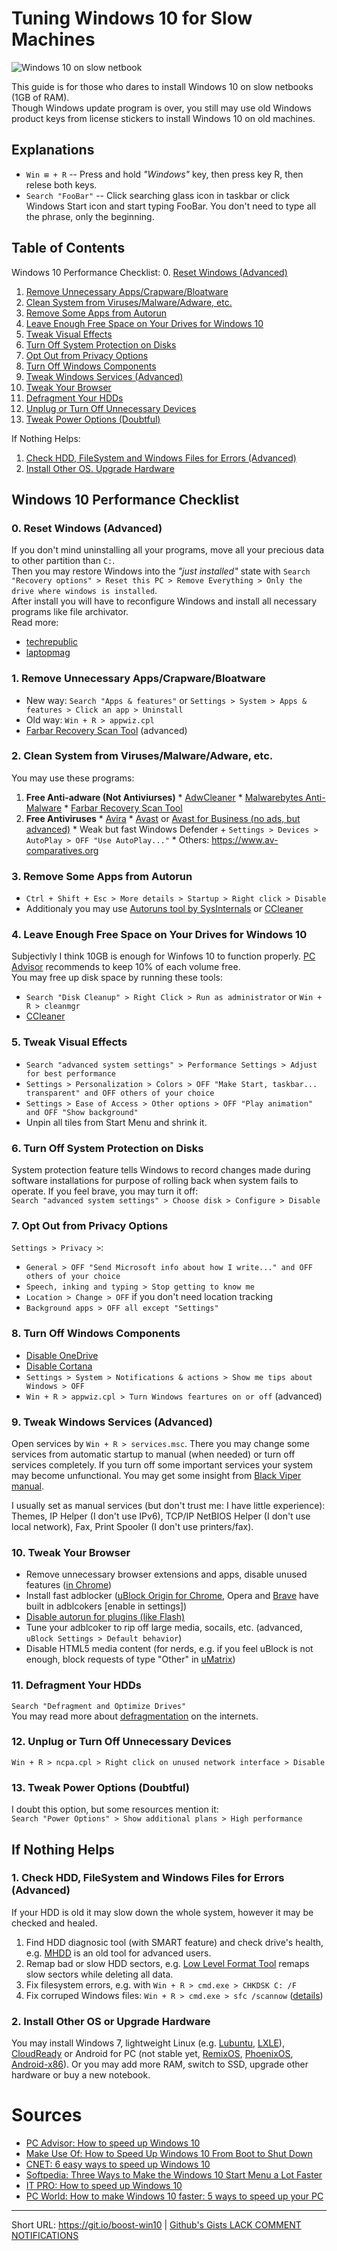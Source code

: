 # Tuning Windows 10 for Slow Machines

![Windows 10 on slow netbook](https://imgur.com/Eru2LSu.jpg)

This guide is for those who dares to install Windows 10 on slow netbooks (1GB of RAM).  
Though Windows update program is over, you still may use old Windows product keys from license stickers to install Windows 10 on old machines.

## Explanations

* `Win ⊞ + R` -- Press and hold _"Windows"_ key, then press key R, then relese both keys.
* `Search "FooBar"`  -- Click searching glass icon in taskbar or click Windows Start icon and start typing FooBar. You don't need to type all the phrase, only the beginning. 

## Table of Contents

Windows 10 Performance Checklist:
  0. [Reset Windows (Advanced)](#0-reset-windows-advanced)
  1. [Remove Unnecessary Apps/Crapware/Bloatware](#1-remove-unnecessary-appscrapwarebloatware)
  2. [Clean System from Viruses/Malware/Adware, etc.](#2-clean-system-from-virusesmalwareadware-etc)
  3. [Remove Some Apps from Autorun](#3-remove-some-apps-from-autorun)
  4. [Leave Enough Free Space on Your Drives for Windows 10](#4-leave-enough-free-space-on-your-drives-for-windows-10)
  5. [Tweak Visual Effects](#5-tweak-visual-effects)
  6. [Turn Off System Protection on Disks](#6-turn-off-system-protection-on-disks)
  7. [Opt Out from Privacy Options](#7-opt-out-from-privacy-options)
  8. [Turn Off Windows Components](#8-turn-off-windows-components)
  9. [Tweak Windows Services (Advanced)](#9-tweak-windows-services-advanced)
  10. [Tweak Your Browser](#10-tweak-your-browser)
  11. [Defragment Your HDDs](#11-defragment-your-hdds)
  12. [Unplug or Turn Off Unnecessary Devices](#12-unplug-or-turn-off-unnecessary-devices)
  13. [Tweak Power Options (Doubtful)](#13-tweak-power-options-doubtful)

If Nothing Helps:
  1. [Check HDD, FileSystem and Windows Files for Errors (Advanced)](#1-check-hdd-filesystem-and-windows-files-for-errors-advanced)
  2. [Install Other OS. Upgrade Hardware](#2-install-other-os-upgrade-hardware)

## Windows 10 Performance Checklist

### 0. Reset Windows (Advanced)

If you don't mind uninstalling all your programs, move all your precious data to other partition than `C:`.  
Then you may restore Windows into the _"just installed"_ state with `Search "Recovery options" > Reset this PC > Remove Everything > Only the drive where windows is installed`.  
After install you will have to reconfigure Windows and install all necessary programs like file archivator.  
Read more:
  * [techrepublic](http://www.techrepublic.com/article/reset-your-windows-10-system-with-the-remove-everything-option)
  * [laptopmag]( http://www.laptopmag.com/articles/reset-windows-10-pc )

### 1. Remove Unnecessary Apps/Crapware/Bloatware
* New way: `Search "Apps & features"` or `Settings > System > Apps & features > Click an app > Uninstall`
* Old way: `Win + R > appwiz.cpl`
* [Farbar Recovery Scan Tool][FarBar] (advanced)

### 2. Clean System from Viruses/Malware/Adware, etc.

You may use these programs:
  1. __Free Anti-adware (Not Antiviurses)__
    * [AdwCleaner](https://toolslib.net/downloads/viewdownload/1-adwcleaner)
    * [Malwarebytes Anti-Malware](https://www.malwarebytes.com)
    * [Farbar Recovery Scan Tool][FarBar]
  2. __Free Antiviruses__
    * [Avira](https://avira.com)
    * [Avast](https://avast.com) or [Avast for Business (no ads, but advanced)](https://business.avast.com)
    * Weak but fast Windows Defender + `Settings > Devices > AutoPlay > OFF "Use AutoPlay..."`
    * Others: https://www.av-comparatives.org

### 3. Remove Some Apps from Autorun
* `Ctrl + Shift + Esc > More details > Startup > Right click > Disable`
* Additionaly you may use [Autoruns tool by SysInternals](https://technet.microsoft.com/en-us/sysinternals/bb963902.aspx) or [CCleaner]

### 4. Leave Enough Free Space on Your Drives for Windows 10
Subjectivly I think 10GB is enough for Winfows 10 to function properly. [PC Advisor] recommends to keep 10% of each volume free.  
You may free up disk space by running these tools:
  * `Search "Disk Cleanup" > Right Click > Run as administrator` or `Win + R > cleanmgr`
  * [CCleaner]

[FarBar]: http://www.geekstogo.com/forum/topic/335081-frst-tutorial-how-to-use-farbar-recovery-scan-tool
[CCleaner]: https://www.piriform.com/ccleaner

### 5. Tweak Visual Effects
* `Search "advanced system settings" > Performance Settings > Adjust for best performance`
* `Settings > Personalization > Colors > OFF "Make Start, taskbar... transparent" and OFF others of your choice`
* `Settings > Ease of Access > Other options > OFF "Play animation" and OFF "Show background"`
* Unpin all tiles from Start Menu and shrink it.

### 6. Turn Off System Protection on Disks
System protection feature tells Windows to record changes made during software installations for purpose of rolling back when system fails to operate. If you feel brave, you may turn it off:  
`Search "advanced system settings" > Choose disk > Configure > Disable`

### 7. Opt Out from Privacy Options

`Settings > Privacy >`:
  * `General > OFF "Send Microsoft info about how I write..." and OFF others of your choice`
  * `Speech, inking and typing > Stop getting to know me`
  * `Location > Change > OFF` if you don't need location tracking
  * `Background apps > OFF all except "Settings"`

### 8. Turn Off Windows Components
* [Disable OneDrive](http://www.howtogeek.com/225973/how-to-disable-onedrive-and-remove-it-from-file-explorer-on-windows-10)
* [Disable Cortana](http://www.howtogeek.com/265027/how-to-disable-cortana-in-windows-10)
* `Settings > System > Notifications & actions > Show me tips about Windows > OFF`
* `Win + R > appwiz.cpl > Turn Windows feartures on or off` (advanced)

### 9. Tweak Windows Services (Advanced)

Open services by `Win + R > services.msc`. There you may change some services from automatic startup to manual (when needed) or turn off services completely. If you turn off some important services your system may become unfunctional. You may get some insight from [Black Viper manual](http://www.blackviper.com/service-configurations/black-vipers-windows-10-service-configurations).

I usually set as manual services (but don't trust me: I have little experience): Themes, IP Helper (I don't use IPv6), TCP/IP NetBIOS Helper (I don't use local network), Fax, Print Spooler (I don't use printers/fax).

### 10. Tweak Your Browser
* Remove unnecessary browser extensions and apps, disable unused features ([in Chrome](https://support.google.com/chrome_webstore/answer/2664769))
* Install fast adblocker ([uBlock Origin for Chrome](https://chrome.google.com/webstore/detail/ublock-origin/cjpalhdlnbpafiamejdnhcphjbkeiagm), Opera and [Brave](https://brave.com) have built in adblcokers [enable in settings])
* [Disable autorun for plugins (like Flash)](http://www.pcworld.com/article/2858421/internet/how-to-stop-autoplay-videos.html)
* Tune your adblcoker to rip off large media, socails, etc. (advanced, `uBlock Settings > Default behavior`)
* Disable HTML5 media content (for nerds, e.g. if you feel uBlock is not enough, block requests of type "Other" in [uMatrix](https://chrome.google.com/webstore/detail/umatrix/ogfcmafjalglgifnmanfmnieipoejdcf))

### 11. Defragment Your HDDs

`Search "Defragment and Optimize Drives"`  
You may read more about [defragmentation](http://lifehacker.com/5976424/what-is-defragging-and-do-i-need-to-do-it-to-my-computer) on the internets.

### 12. Unplug or Turn Off Unnecessary Devices

`Win + R > ncpa.cpl > Right click on unused network interface > Disable`

### 13. Tweak Power Options (Doubtful)

I doubt this option, but some resources mention it:  
`Search "Power Options" > Show additional plans > High performance`

## If Nothing Helps

### 1. Check HDD, FileSystem and Windows Files for Errors (Advanced)

If your HDD is old it may slow down the whole system, however it may be checked and healed.

1. Find HDD diagnosic tool (with SMART feature) and check drive's health, e.g. [MHDD](http://hddguru.com/software/2005.10.02-MHDD) is an old tool for advanced users.
2. Remap bad or slow HDD sectors, e.g. [Low Level Format Tool](http://hddguru.com/software/HDD-LLF-Low-Level-Format-Tool) remaps slow sectors while deleting all data.
3. Fix filesystem errors, e.g. with `Win + R > cmd.exe > CHKDSK C: /F`
4. Fix corruped Windows files: `Win + R > cmd.exe > sfc /scannow` ([details](http://www.howtogeek.com/howto/windows-vista/verify-the-integrity-of-windows-vista-system-files))

### 2. Install Other OS or Upgrade Hardware

You may install Windows 7, lightweight Linux (e.g. [Lubuntu](http://lubuntu.net), [LXLE](http://lxle.net)), [CloudReady](https://www.neverware.com) or Android for PC (not stable yet, [RemixOS](http://www.jide.com/remixos), [PhoenixOS](http://www.phoenixos.com), [Android-x86](http://android-x86.org)).
Or you may add more RAM, switch to SSD, upgrade other hardware or buy a new notebook.

# Sources

* [PC Advisor: How to speed up Windows 10][PC Advisor]
* [Make Use Of: How to Speed Up Windows 10 From Boot to Shut Down][Make Use Of]
* [CNET: 6 easy ways to speed up Windows 10][CNET]
* [Softpedia: Three Ways to Make the Windows 10 Start Menu a Lot Faster][Softpedia]
* [IT PRO: How to speed up Windows 10][IT PRO]
* [PC World: How to make Windows 10 faster: 5 ways to speed up your PC][PC World]

[PC Advisor]: http://www.pcadvisor.co.uk/how-to/windows/how-speed-up-windows-10-how-make-windows-10-faster-3631916
[Make Use Of]: http://www.makeuseof.com/tag/speed-windows-10-boot-shut
[CNET]: https://www.cnet.com/how-to/6-easy-ways-to-speed-up-windows-10
[Softpedia]: http://news.softpedia.com/news/three-ways-to-make-the-windows-10-start-menu-a-lot-faster-490584.shtml
[IT PRO]: http://www.itpro.co.uk/operating-systems/26138/how-to-speed-up-windows-10-2
[PC World]: http://www.pcworld.com/article/3030200/windows/how-to-make-windows-10-faster-5-ways-to-speed-up-your-pc.html

---------------------------

Short URL: https://git.io/boost-win10 | [Github's Gists LACK COMMENT NOTIFICATIONS](https://github.com/isaacs/github/issues/21)